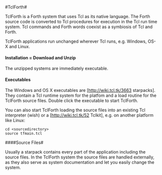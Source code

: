 #TclForth#

TclForth is a Forth system that uses Tcl as its native language. The Forth source code is converted to Tcl procedures for execution in the Tcl run time system. Tcl commands and Forth words coexist as a symbiosis of Tcl and Forth.

TclForth applications run unchanged wherever Tcl runs, e.g. Windows, OS-X and Linux.

#### Installation = Download and Unzip #

The unzipped systems are immediately executable.

#### Executables #

The Windows and OS X executables are [http://wiki.tcl.tk/3663 starpacks]. They contain a Tcl runtime system for the platfom and a load routine for the TclForth source files. Double click the executable to start TclForth. 

You can also start TclForth loading the source files into an existing Tcl interpreter (wish) or a [http://wiki.tcl.tk/52 Tclkit], e.g. on another platform like Linux:
```
cd <sourcedirectory>
source tfmain.tcl
```

####Source Files#

Usually a starpack contains every part of the application including the source files. In the TclForth system the source files are handled externally, as they also serve as system documentation and let you easily change the system.
